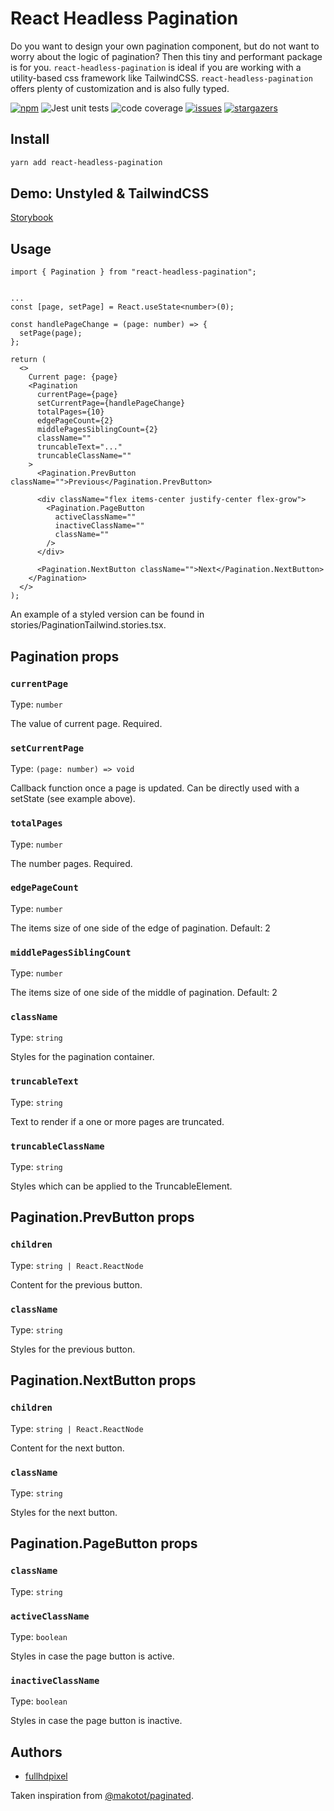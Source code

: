 # React Headless Pagination

Do you want to design your own pagination component, but do not want to worry about the logic of pagination? Then this tiny and performant package is for you. `react-headless-pagination` is ideal if you are working with a utility-based css framework like TailwindCSS. `react-headless-pagination` offers plenty of customization and is also fully typed.

[![npm](https://img.shields.io/npm/v/react-headless-pagination)](https://www.npmjs.com/package/react-headless-pagination)
![Jest unit tests](https://github.com/fullhdpixel/react-headless-pagination/actions/workflows/main.yml/badge.svg)
![code coverage](https://img.shields.io/badge/Code%20Coverage-100%25-success?style=flat)
[![issues](https://img.shields.io/github/issues/fullhdpixel/react-headless-pagination)](https://github.com/fullhdpixel/react-headless-pagination/issues)
[![stargazers](https://img.shields.io/github/stars/fullhdpixel/react-headless-pagination)](https://github.com/fullhdpixel/react-headless-pagination)

## Install

```sh
yarn add react-headless-pagination
```

## Demo: Unstyled & TailwindCSS

[Storybook](https://deploy-preview-1--react-headless-pagination.netlify.app)

## Usage

```tsx
import { Pagination } from "react-headless-pagination";


...
const [page, setPage] = React.useState<number>(0);

const handlePageChange = (page: number) => {
  setPage(page);
};

return (
  <>
    Current page: {page}
    <Pagination
      currentPage={page}
      setCurrentPage={handlePageChange}
      totalPages={10}
      edgePageCount={2}
      middlePagesSiblingCount={2}
      className=""
      truncableText="..."
      truncableClassName=""
    >
      <Pagination.PrevButton className="">Previous</Pagination.PrevButton>

      <div className="flex items-center justify-center flex-grow">
        <Pagination.PageButton
          activeClassName=""
          inactiveClassName=""
          className=""
        />
      </div>

      <Pagination.NextButton className="">Next</Pagination.NextButton>
    </Pagination>
  </>
);
```

An example of a styled version can be found in stories/PaginationTailwind.stories.tsx.

## Pagination props

### `currentPage`

Type: `number`

The value of current page. Required.

### `setCurrentPage`

Type: `(page: number) => void`

Callback function once a page is updated. Can be directly used with a setState (see example above).

### `totalPages`

Type: `number`

The number pages. Required.

### `edgePageCount`

Type: `number`

The items size of one side of the edge of pagination. Default: 2

### `middlePagesSiblingCount`

Type: `number`

The items size of one side of the middle of pagination. Default: 2

### `className`

Type: `string`

Styles for the pagination container.

### `truncableText`

Type: `string`

Text to render if a one or more pages are truncated.

### `truncableClassName`

Type: `string`

Styles which can be applied to the TruncableElement.

## Pagination.PrevButton props

### `children`

Type: `string | React.ReactNode`

Content for the previous button.

### `className`

Type: `string`

Styles for the previous button.

## Pagination.NextButton props

### `children`

Type: `string | React.ReactNode`

Content for the next button.

### `className`

Type: `string`

Styles for the next button.

## Pagination.PageButton props

### `className`

Type: `string`

### `activeClassName`

Type: `boolean`

Styles in case the page button is active.

### `inactiveClassName`

Type: `boolean`

Styles in case the page button is inactive.

## Authors

- [fullhdpixel](https://github.com/fullhdpixel)

Taken inspiration from [@makotot/paginated](https://github.com/makotot/GhostUI).
